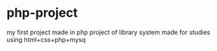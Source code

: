 # php-project
my first project made in php
project of library system made for studies using html+css+php+mysq
